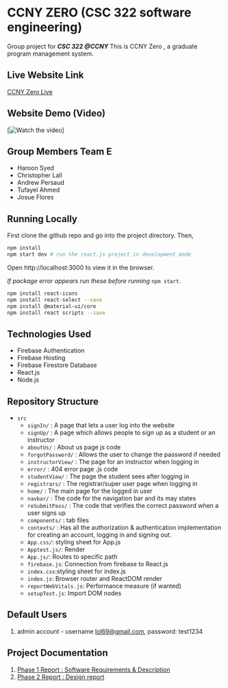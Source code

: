 # CCNY ZERO (CSC 322 software engineering)
Group project for ***CSC 322 @CCNY***
This is CCNY Zero , a graduate program management system. 

## Live Website Link
[CCNY Zero Live](https://csc-322-project.web.app/)


## Website Demo (Video)
[![Watch the video](https://i.imgur.com/3XP8mBC.png)]

## Group Members Team E
- Haroon Syed
- Christopher Lall
- Andrew Persaud
- Tufayel Ahmed
- Josue Flores

## Running Locally
First clone the github repo and go into the project directory. Then,
```bash
npm install
npm start dev # run the react.js project in development mode
```
Open http://localhost:3000 to view it in the browser.

*If package error appears run these before running* `npm start`.
```bash
npm install react-icons
npm install react-select --save
npm install @material-ui/core
npm install react scripts --save
```

## Technologies Used
 - Firebase Authentication
 - Firebase Hosting
 - Firebase Firestore Database
 - React.js
 - Node.js

## Repository Structure
- `src`
  - `signIn/` : A page that lets a user log into the website
  - `signUp/` : A page which allows people to sign up as a student or an instructor
  - `aboutUs/` : About us page js code
  - `forgotPassword/` : Allows the user to change the password if needed
  - `instructorView/` : The page for an instructor when logging in
  - `error/` : 404 error page .js code
  - `studentView/` : The page the student sees after logging in
  - `registrars/` : The registrar/super user page when logging in
  - `home/` : The main page for the logged in user 
  - `navbar/` : The code for the navigation bar and its may states
  - `reSubmitPass/` : The code that verifies the correct password when a user signs up
  - `components/` : tab files
  - `contexts/` : Has all the authorization & authentication implementation for creating an account, logging in and signing out.
  - `App.css/`: styling sheet for App.js
  - `Apptest.js/`: Render
  - `App.js/`: Routes to specific path
  - `firebase.js`: Connection from firebase to React.js
  - `index.css`:styling sheet for index.js
  - `index.js`: Browser router and ReactDOM render
  - `reportWebVitals.js`: Performance measure (if wanted)
  - `setupTest.js`: Import DOM nodes


## Default Users
 1. admin account - username lol69@gmail.com, password: test1234
 
## Project Documentation
1. [Phase 1 Report : Software Requirements & Description](https://github.com/NishanthPrajith/Csc-322-Final-Project/blob/a050d190daded7f6b248075960b23d0b98ee545a/Phase1report.docx.pdf)
2. [Phase 2 Report : Design report](https://github.com/NishanthPrajith/Csc-322-Final-Project/blob/cc86ebd76973b3b0b5832b8b7972f3d7d5ea4c88/CSC32200_GES_Phase2.pdf)

